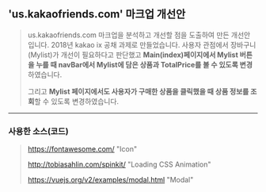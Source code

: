 ## 'us.kakaofriends.com' 마크업 개선안

> us.kakaofriends.com 마크업을 분석하고 개선할 점을 도출하여 만든 개선안 입니다. 2018년 kakao ix 공채 과제로 만들었습니다. 사용자 관점에서 장바구니(Mylist)가 개선이 필요하다고 판단했고 **Main(index)페이지에서 Mylist 버튼을 누를 때 navBar에서 Mylist에 담은 상품과 TotalPrice를 볼 수 있도록 변경**하였습니다.
>
>그리고 **Mylist 페이지에서도 사용자가 구매한 상품을 클릭했을 때 상품 정보를 조회**할 수 있도록 변경하였습니다.
***
### 사용한 소스(코드)
> https://fontawesome.com/ "Icon"
>
> http://tobiasahlin.com/spinkit/ "Loading CSS Animation"
>
> https://vuejs.org/v2/examples/modal.html "Modal"